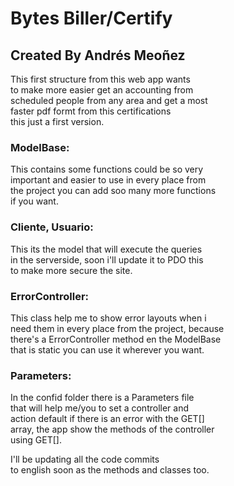 
# Bytes Biller/Certify
## Created By Andrés Meoñez

This first structure from this web app wants <br>
to make more easier get an accounting from <br>
scheduled people from any area and get a most <br>
faster pdf formt from this certifications <br>
this just a first version.<br>

### ModelBase: <br>
This contains some functions could be so very <br>
important and easier to use in every place from <br>
the project you can add soo many more functions <br>
if you want. <br>

### Cliente, Usuario: <br>
This its the model that will execute the queries <br>
in the serverside, soon i'll update it to PDO this <br>
to make more secure the site. <br>

### ErrorController: <br>
This class help me to show error layouts when i <br>
need them in every place from the project, because <br>
there's a ErrorController method en the ModelBase <br>
that is static you can use it wherever you want. <br>

### Parameters: <br>
In the confid folder there is a Parameters file <br>
that will help me/you to set a controller and <br>
action default if there is an error with the GET[] <br>
array, the app show the methods of the controller <br>
using GET[]. <br>

I'll be updating all the code commits <br>
to english soon as the methods and classes too.
